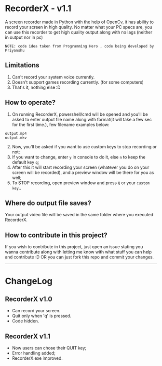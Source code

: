 # RecorderX - v1.1
A screen recorder made in Python with the help of OpenCv, it has ability to record your screen in high quality.
No matter what your PC specs are, you can use this recorder to get high quality output along with no lags (neither in output nor in pc)

`NOTE: code idea taken from Programming Hero , code being developed by Priyanshu`
## Limitations
1. Can't record your system voice currently.
2. Doesn't support games recording currently. (for some computers)
3. That's it, nothing else :D

## How to operate?
1. On running RecorderX, powershell/cmd will be opened and you'll be asked to enter output file name along with format(it will take a few sec for the first time.), few filename examples below:
```
output.mp4
output.mkv
```
2. Now, you'll be asked if you want to use custom keys to stop recording or not;
3. If you want to change, enter `y` in console to do it, else `n` to keep the default key `q`;
4. After this it will start recording your screen (whatever you do on your screen will be recorded), and a preview window will be there for you as well;
5. To STOP recording, open preview window and press `Q` or your `custom key`..

## Where do output file saves?
Your output video file will be saved in the same folder where you executed RecorderX.

## How to contribute in this project?
If you wish to contribute in this project, just open an issue stating you wanna contribute along with letting me know with what stuff you can help and contribute :D OR you can just fork this repo and commit your changes.

------------------------------------------------------------------------------------------------------------------------------------------------
# ChangeLog
## RecorderX v1.0
* Can record your screen.
* Quit only when 'q' is pressed.
* Code hidden.

## RecorderX v1.1
* Now users can chose their QUIT key;
* Error handling added;
* RecorderX.exe improved.
